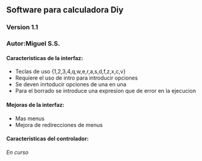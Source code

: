 ## Software para calculadora Diy
### Version 1.1
### Autor:Miguel S.S.
#### Caracteristicas de la interfaz:
* Teclas de uso {1,2,3,4,q,w,e,r,a,s,d,f,z,x,c,v}
* Requiere el uso de intro para introducir opciones
* Se deven inrtoducir opciones de una en una
* Para el borrado se introduce una expresion que de error en la ejecucion
#### Mejoras de la interfaz:
* Mas menus
* Mejora de redirecciones de menus
#### Caracteristicas del controlador:
*En curso*
